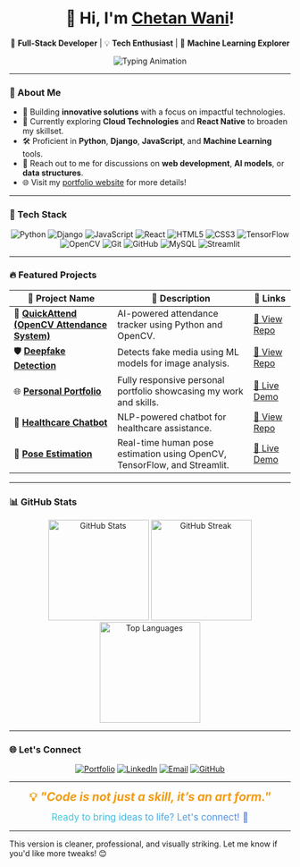 

<h1 align="center">👋 Hi, I'm <a href="https://wani-chetan-999.github.io/Personal-Portfolio/" target="_blank">Chetan Wani</a>!</h1>  
<p align="center">
  🚀 <b>Full-Stack Developer</b> | 💡 <b>Tech Enthusiast</b> | 🤖 <b>Machine Learning Explorer</b>
</p>  

<div align="center">
  <img src="https://readme-typing-svg.demolab.com?font=Fira+Code&size=24&duration=2500&pause=500&color=36BCF7&center=true&vCenter=true&width=600&lines=🚀+Code+Dreamer+%26+Builder;⚡+Full-Stack+Developer;🤖+AI+%26+ML+Explorer;🌱+Lifelong+Learner;💡+Tech+Enthusiast" alt="Typing Animation" />
</div>

---

### 🌟 About Me  

- 🔭 Building **innovative solutions** with a focus on impactful technologies.  
- 🌱 Currently exploring **Cloud Technologies** and **React Native** to broaden my skillset.  
- 🛠️ Proficient in **Python**, **Django**, **JavaScript**, and **Machine Learning** tools.  
- 💬 Reach out to me for discussions on **web development**, **AI models**, or **data structures**.  
- 🌐 Visit my [portfolio website](https://chetandev999.netlify.app) for more details!  

---

### 🚀 Tech Stack  

<p align="center">
  <img src="https://img.shields.io/badge/Python-%233776AB.svg?style=for-the-badge&logo=python&logoColor=white" alt="Python"/>
  <img src="https://img.shields.io/badge/Django-%23092E20.svg?style=for-the-badge&logo=django&logoColor=white" alt="Django"/>
  <img src="https://img.shields.io/badge/JavaScript-%23F7DF1E.svg?style=for-the-badge&logo=javascript&logoColor=black" alt="JavaScript"/>
  <img src="https://img.shields.io/badge/React-%2361DAFB.svg?style=for-the-badge&logo=react&logoColor=black" alt="React"/>
  <img src="https://img.shields.io/badge/HTML5-%23E34F26.svg?style=for-the-badge&logo=html5&logoColor=white" alt="HTML5"/>
  <img src="https://img.shields.io/badge/CSS3-%231572B6.svg?style=for-the-badge&logo=css3&logoColor=white" alt="CSS3"/>
  <img src="https://img.shields.io/badge/TensorFlow-%23FF6F00.svg?style=for-the-badge&logo=tensorflow&logoColor=white" alt="TensorFlow"/>
  <img src="https://img.shields.io/badge/OpenCV-%235C3EE8.svg?style=for-the-badge&logo=opencv&logoColor=white" alt="OpenCV"/>
  <img src="https://img.shields.io/badge/Git-%23F05033.svg?style=for-the-badge&logo=git&logoColor=white" alt="Git"/>
  <img src="https://img.shields.io/badge/GitHub-%23181717.svg?style=for-the-badge&logo=github&logoColor=white" alt="GitHub"/>
  <img src="https://img.shields.io/badge/MySQL-%234477A1.svg?style=for-the-badge&logo=mysql&logoColor=white" alt="MySQL"/>
  <img src="https://img.shields.io/badge/Streamlit-%23FF4B4B.svg?style=for-the-badge&logo=streamlit&logoColor=white" alt="Streamlit"/>
</p>  

---

### 🔥 Featured Projects  

| 🌟 **Project Name** | 📝 **Description** | 🔗 **Links** |  
|---------------------|--------------------|-------------|  
| 🎯 **[QuickAttend (OpenCV Attendance System)](https://github.com/Wani-Chetan-999/QuickAttend.git)** | AI-powered attendance tracker using Python and OpenCV. | [🔗 View Repo](https://github.com/Wani-Chetan-999/QuickAttend.git) |  
| 🛡️ **[Deepfake Detection](https://github.com/Wani-Chetan-999/DeepFake-Detection.git)** | Detects fake media using ML models for image analysis. | [🔗 View Repo](https://github.com/Wani-Chetan-999/DeepFake-Detection.git) |  
| 🌐 **[Personal Portfolio](https://chetandev999.netlify.app)** | Fully responsive personal portfolio showcasing my work and skills. | [🔗 Live Demo](https://chetandev999.netlify.app/) |  
| 🤖 **[Healthcare Chatbot](https://github.com/Wani-Chetan-999/Healthcare-Chatbot.git)** | NLP-powered chatbot for healthcare assistance. | [🔗 View Repo](https://github.com/Wani-Chetan-999/Healthcare-Chatbot.git) |  
| 🏃 **[Pose Estimation](https://github.com/Wani-Chetan-999/Human-Pose-Estimation)** | Real-time human pose estimation using OpenCV, TensorFlow, and Streamlit. | [🔗 Live Demo](https://human-pose-estimation-app-chetandev999.streamlit.app/) |  

---

### 📊 GitHub Stats  

<p align="center">
  <img src="https://github-readme-stats.vercel.app/api?username=Wani-Chetan-999&show_icons=true&theme=radical" alt="GitHub Stats" height="180" />
  <img src="https://github-readme-streak-stats.herokuapp.com/?user=Wani-Chetan-999&theme=radical" alt="GitHub Streak" height="180" />
  <img src="https://github-readme-stats.vercel.app/api/top-langs/?username=Wani-Chetan-999&layout=compact&theme=radical" alt="Top Languages" height="180" />
</p>  

---

### 🌐 Let's Connect  

<p align="center">
  <a href="https://chetandev999.netlify.app/" target="_blank"><img src="https://img.shields.io/badge/Website-%230A66C2.svg?style=for-the-badge&logo=About.me&logoColor=white" alt="Portfolio"></a>
  <a href="https://www.linkedin.com/in/chetan-kailas-wani/" target="_blank"><img src="https://img.shields.io/badge/LinkedIn-%230077B5.svg?style=for-the-badge&logo=linkedin&logoColor=white" alt="LinkedIn"></a>
  <a href="mailto:02ckwani@gmail.com"><img src="https://img.shields.io/badge/Email-D14836?style=for-the-badge&logo=gmail&logoColor=white" alt="Email"></a>
  <a href="https://github.com/Wani-Chetan-999/" target="_blank"><img src="https://img.shields.io/badge/GitHub-%23181717.svg?style=for-the-badge&logo=github&logoColor=white" alt="GitHub"></a>
</p>  

---

<p align="center">
  <b style="font-size: 1.5em; color: #f39c12;">💡 <i>"Code is not just a skill, it’s an art form."</i></b>  
</p>  

<p align="center">
  <span style="font-size: 1.2em; background: linear-gradient(90deg, #36d1dc, #5b86e5); -webkit-background-clip: text; color: transparent;">
    Ready to bring ideas to life? Let's connect! 🚀
  </span>
</p>  

---

This version is cleaner, professional, and visually striking. Let me know if you'd like more tweaks! 😊

